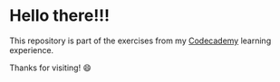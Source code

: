 # Hello there!!!

This repository is part of the exercises from my [Codecademy](https://www.codecademy.com) learning experience.

Thanks for visiting! 😄
